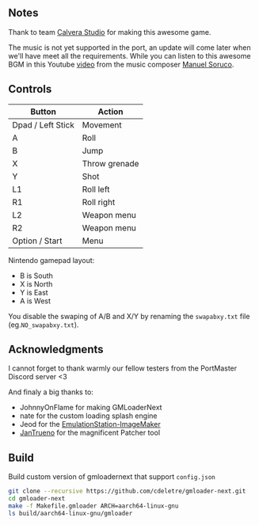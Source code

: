 ## Notes

Thank to team [Calvera Studio](https://calaverastudio.itch.io/) for making this awesome game.

The music is not yet supported in the port, an update will come later when we'll have meet all the requirements. While you can listen to this awesome BGM in this Youtube [video](https://www.youtube.com/watch?v=yjQHXCoh2lY) from the music composer [Manuel Soruco](https://manuelsoruco.com/about/).

## Controls

| Button | Action |
|--|--| 
|Dpad / Left Stick|Movement|
|A|Roll|
|B|Jump|
|X|Throw grenade|
|Y|Shot|
|L1|Roll left|
|R1|Roll right|
|L2|Weapon menu|
|R2|Weapon menu|
|Option / Start|Menu|

Nintendo gamepad layout:
* B is South
* X is North
* Y is East
* A is West

You disable the swaping of A/B and X/Y by renaming the `swapabxy.txt` file (eg.`NO_swapabxy.txt`).

## Acknowledgments

I cannot forget to thank warmly our fellow testers from the PortMaster Discord server <3

And finaly a big thanks to:
* JohnnyOnFlame for making GMLoaderNext
* nate for the custom loading splash engine
* Jeod for the [EmulationStation-ImageMaker](https://github.com/JeodC/EmulationStation-ImageMaker)
* [JanTrueno](https://github.com/JanTrueno) for the magnificent Patcher tool

## Build

Build custom version of gmloadernext that support `config.json`

```bash
git clone --recursive https://github.com/cdeletre/gmloader-next.git
cd gmloader-next
make -f Makefile.gmloader ARCH=aarch64-linux-gnu
ls build/aarch64-linux-gnu/gmloader
```